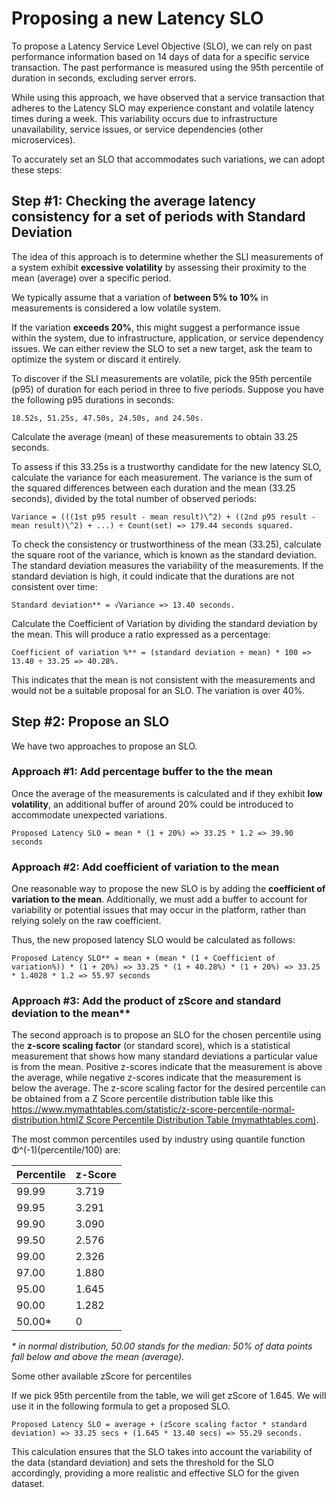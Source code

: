 # Proposing a new Latency SLO

To propose a Latency Service Level Objective (SLO), we can rely on past performance information based on 14 days of data for a specific service transaction. The past performance is measured using the 95th percentile of duration in seconds, excluding server errors.

While using this approach, we have observed that a service transaction that adheres to the Latency SLO may experience constant and volatile latency times during a week. This variability occurs due to infrastructure unavailability, service issues, or service dependencies (other microservices).

To accurately set an SLO that accommodates such variations, we can adopt these steps:

## Step \#1: Checking the average latency consistency for a set of periods with Standard Deviation

The idea of this approach is to determine whether the SLI measurements of a system exhibit **excessive volatility** by assessing their proximity to the mean (average) over a specific period.

We typically assume that a variation of **between 5% to 10%** in measurements is considered a low volatile system.

If the variation **exceeds 20%**, this might suggest a performance issue within the system, due to infrastructure, application, or service dependency issues. We can either review the SLO to set a new target, ask the team to optimize the system or discard it entirely.

To discover if the SLI measurements are volatile, pick the 95th percentile (p95) of duration for each period in three to five periods. Suppose you have the following p95 durations in seconds:
```
18.52s, 51.25s, 47.50s, 24.50s, and 24.50s.
```

Calculate the average (mean) of these measurements to obtain 33.25 seconds.

To assess if this 33.25s is a trustworthy candidate for the new latency SLO, calculate the variance for each measurement. The variance is the sum of the squared differences between each duration and the mean (33.25 seconds), divided by the total number of observed periods:
```
Variance = (((1st p95 result - mean result)\^2) + ((2nd p95 result - mean result)\^2) + ...) ÷ Count(set) => 179.44 seconds squared.
```

To check the consistency or trustworthiness of the mean (33.25), calculate the square root of the variance, which is known as the standard deviation. The standard deviation measures the variability of the measurements. If the standard deviation is high, it could indicate that the durations are not consistent over time:
```
Standard deviation** = √Variance => 13.40 seconds.
```
Calculate the Coefficient of Variation by dividing the standard deviation by the mean. This will produce a ratio expressed as a percentage:
```
Coefficient of variation %** = (standard deviation ÷ mean) * 100 => 13.40 ÷ 33.25 => 40.28%.
```

This indicates that the mean is not consistent with the measurements and would not be a suitable proposal for an SLO. The variation is over 40%.

## Step \#2: Propose an SLO

We have two approaches to propose an SLO.

### Approach \#1: Add percentage buffer to the the mean

Once the average of the measurements is calculated and if they exhibit **low volatility**, an additional buffer of around 20% could be introduced to accommodate unexpected variations.

```
Proposed Latency SLO = mean * (1 + 20%) => 33.25 * 1.2 => 39.90 seconds
```

### Approach \#2: Add coefficient of variation to the mean

One reasonable way to propose the new SLO is by adding the **coefficient of variation to the mean**. Additionally, we must add a buffer to account for variability or potential issues that may occur in the platform, rather than relying solely on the raw coefficient.

Thus, the new proposed latency SLO would be calculated as follows:

```
Proposed Latency SLO** = mean + (mean * (1 + Coefficient of variation%)) * (1 + 20%) => 33.25 * (1 + 40.28%) * (1 + 20%) => 33.25 * 1.4028 * 1.2 => 55.97 seconds
```

### Approach \#3: Add the product of zScore and standard deviation to the mean**

The second approach is to propose an SLO for the chosen percentile using the **z-score scaling factor** (or standard score), which is a statistical measurement that shows how many standard deviations a particular value is from the mean. Positive z-scores indicate that the measurement is above the average, while negative z-scores indicate that the measurement is below the average. The z-score scaling factor for the desired percentile can be obtained from a Z Score percentile distribution table like this <https://www.mymathtables.com/statistic/z-score-percentile-normal-distribution.html>[Z Score Percentile Distribution Table (mymathtables.com)](https://www.mymathtables.com/statistic/z-score-percentile-normal-distribution.html).

The most common percentiles used by industry using quantile function Φ\^(-1)(percentile/100) are:

| **Percentile** | **z-Score**  |
|----------------|--------------|
| 99.99          | 3.719        |
| 99.95          | 3.291        |
| 99.90          | 3.090        |
| 99.50          | 2.576        |
| 99.00          | 2.326        |
| 97.00          | 1.880        |
| 95.00          | 1.645        |
| 90.00          | 1.282        |
| 50.00*        | 0            |

*\* in normal distribution, 50.00 stands for the median: 50% of data points fall below and above the mean (average).*

Some other available zScore for percentiles

If we pick 95th percentile from the table, we will get zScore of 1.645. We will use it in the following formula to get a proposed SLO.
```
Proposed Latency SLO = average + (zScore scaling factor * standard deviation) => 33.25 secs + (1.645 * 13.40 secs) => 55.29 seconds.
```
This calculation ensures that the SLO takes into account the variability of the data (standard deviation) and sets the threshold for the SLO accordingly, providing a more realistic and effective SLO for the given dataset.
